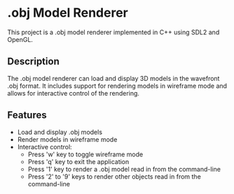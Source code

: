 # .obj Model Renderer

This project is a .obj model renderer implemented in C++ using SDL2 and OpenGL.

## Description

The .obj model renderer can load and display 3D models in the wavefront .obj format. It includes support for rendering models in wireframe mode and allows for interactive control of the rendering.

## Features

- Load and display .obj models
- Render models in wireframe mode
- Interactive control:
  - Press 'w' key to toggle wireframe mode
  - Press 'q' key to exit the application
  - Press '1' key to render a .obj model read in from the command-line
  - Press '2' to '9' keys to render other objects read in from the command-line
